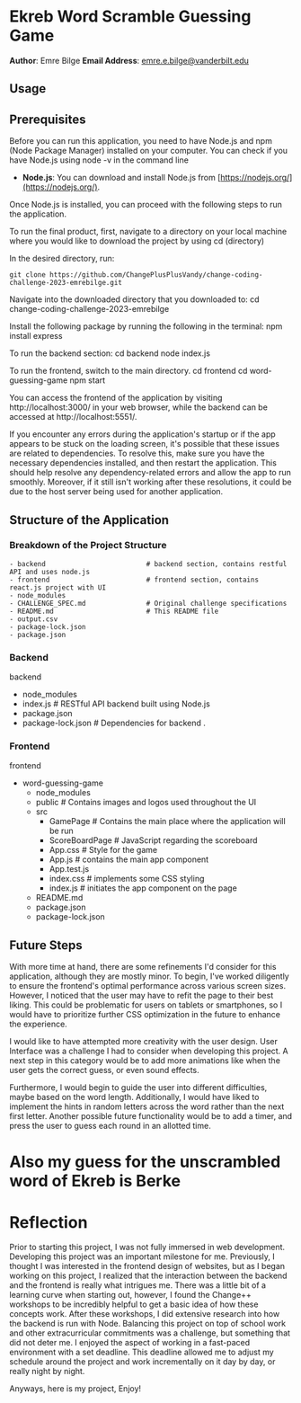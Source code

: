 # Ekreb Word Scramble Guessing Game
**Author**: Emre Bilge
**Email Address**: emre.e.bilge@vanderbilt.edu

## Usage
## Prerequisites

Before you can run this application, you need to have Node.js and npm (Node Package Manager) installed on your computer.
You can check if you have Node.js using node -v in the command line

- **Node.js**: You can download and install Node.js from [https://nodejs.org/](https://nodejs.org/).

Once Node.js is installed, you can proceed with the following steps to run the application.

To run the final product, first, navigate to a directory on your local machine where you would like to download the project by using
   cd (directory)

In the desired directory, run:

    git clone https://github.com/ChangePlusPlusVandy/change-coding-challenge-2023-emrebilge.git

Navigate into the downloaded directory that you downloaded to:
   cd change-coding-challenge-2023-emrebilge

Install the following package by running the following in the terminal:
   npm install express

To run the backend section:
    cd backend
    node index.js

To run the frontend, switch to the main directory.
    cd frontend
    cd word-guessing-game
    npm start

You can access the frontend of the application by visiting http://localhost:3000/ in your web browser, while the backend can be accessed at http://localhost:5551/.

If you encounter any errors during the application's startup or if the app appears to be stuck on the loading screen, it's possible that these issues are related to dependencies. To resolve this, make sure you have the necessary dependencies installed, and then restart the application. This should help resolve any dependency-related errors and allow the app to run smoothly. Moreover, if it still isn't working after these resolutions, it could be due to the host server being used for another application.

## Structure of the Application

### Breakdown of the Project Structure

    - backend                         # backend section, contains restful API and uses node.js
    - frontend                        # frontend section, contains react.js project with UI
    - node_modules
    - CHALLENGE_SPEC.md               # Original challenge specifications
    - README.md                       # This README file
    - output.csv
    - package-lock.json
    - package.json                    

### Backend

backend
   - node_modules
   - index.js                         # RESTful API backend built using Node.js
   - package.json
   - package-lock.json                # Dependencies for backend 
    .
### Frontend

frontend
   - word-guessing-game
        - node_modules
        - public                      # Contains images and logos used throughout the UI
        - src
             - GamePage               # Contains the main place where the application will be run
             - ScoreBoardPage         # JavaScript regarding the scoreboard
             - App.css                # Style for the game
             - App.js                 # contains the main app component
             - App.test.js
             - index.css              # implements some CSS styling
             - index.js               # initiates the app component on the page
        - README.md
        - package.json
        - package-lock.json
     


## Future Steps

With more time at hand, there are some refinements I'd consider for this application, although they are mostly minor. To begin, I've worked diligently to ensure the frontend's optimal performance across various screen sizes. However, I noticed that the user may have to refit the page to their best liking. This could be problematic for users on tablets or smartphones, so I would have to prioritize further CSS optimization in the future to enhance the experience.

I would like to have attempted more creativity with the user design. User Interface was a challenge I had to consider when developing this project. A next step in this category would be to add more animations like when the user gets the correct guess, or even sound effects.

Furthermore, I would begin to guide the user into different difficulties, maybe based on the word length. Additionally, I would have liked to implement the hints in random letters across the word rather than the next first letter. Another possible future functionality would be to add a timer, and press the user to guess each round in an allotted time.

# Also my guess for the unscrambled word of Ekreb is Berke

# Reflection
Prior to starting this project, I was not fully immersed in web development. Developing this project was an important milestone for me. Previously, I thought I was interested in the frontend design of websites, but as I began working on this project, I realized that the interaction between the backend and the frontend is really what intrigues me. There was a little bit of a learning curve when starting out, however, I found the Change++ workshops to be incredibly helpful to get a basic idea of how these concepts work. After these workshops, I did extensive research into how the backend is run with Node.
Balancing this project on top of school work and other extracurricular commitments was a challenge, but something that did not deter me. I enjoyed the aspect of working in a fast-paced environment with a set deadline. This deadline allowed me to adjust my schedule around the project and work incrementally on it day by day, or really night by night.

Anyways, here is my project, Enjoy!
